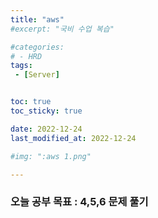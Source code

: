 ```yaml
---
title: "aws"
#excerpt: "국비 수업 복습"

#categories:
# - HRD
tags:
 - [Server]


toc: true
toc_sticky: true

date: 2022-12-24
last_modified_at: 2022-12-24

#img: ":aws 1.png"

---
```


<!-- outline-start -->



### 오늘 공부 목표 : 4,5,6 문제 풀기